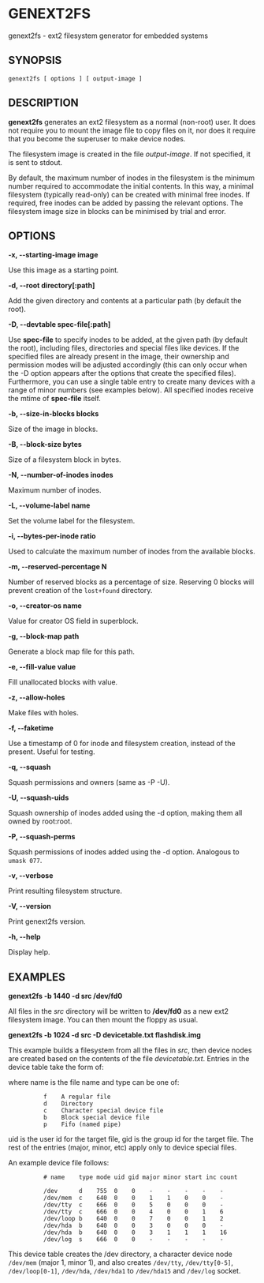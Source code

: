 GENEXT2FS
=========

genext2fs - ext2 filesystem generator for embedded systems

SYNOPSIS
--------

`genext2fs [ options ] [ output-image ]`

DESCRIPTION
-----------

**genext2fs** generates an ext2 filesystem as a normal (non-root) user.
It does not require you to mount the image file to copy files on it, nor
does it require that you become the superuser to make device nodes.

The filesystem image is created in the file *output-image*. If not
specified, it is sent to stdout.

By default, the maximum number of inodes in the filesystem is the
minimum number required to accommodate the initial contents. In this
way, a minimal filesystem (typically read-only) can be created with
minimal free inodes. If required, free inodes can be added by passing
the relevant options. The filesystem image size in blocks can be
minimised by trial and error.

OPTIONS
-------

**-x, --starting-image image**

Use this image as a starting point.

**-d, --root directory[:path]**

Add the given directory and contents at a particular path (by default
the root).

**-D, --devtable spec-file[:path]**

Use **spec-file** to specify inodes to be added, at the given path (by
default the root), including files, directories and special files like
devices. If the specified files are already present in the image, their
ownership and permission modes will be adjusted accordingly (this can
only occur when the -D option appears after the options that create the
specified files). Furthermore, you can use a single table entry to
create many devices with a range of minor numbers (see examples below).
All specified inodes receive the mtime of **spec-file** itself.

**-b, --size-in-blocks blocks**

Size of the image in blocks.

**-B, --block-size bytes**

Size of a filesystem block in bytes.

**-N, --number-of-inodes inodes**

Maximum number of inodes.

**-L, --volume-label name**

Set the volume label for the filesystem.

**-i, --bytes-per-inode ratio**

Used to calculate the maximum number of inodes from the available
blocks.

**-m, --reserved-percentage N**

Number of reserved blocks as a percentage of size. Reserving 0 blocks
will prevent creation of the `lost+found` directory.

**-o, --creator-os name**

Value for creator OS field in superblock.

**-g, --block-map path**

Generate a block map file for this path.

**-e, --fill-value value**

Fill unallocated blocks with value.

**-z, --allow-holes**

Make files with holes.

**-f, --faketime**

Use a timestamp of 0 for inode and filesystem creation, instead of the
present. Useful for testing.

**-q, --squash**

Squash permissions and owners (same as -P -U).

**-U, --squash-uids**

Squash ownership of inodes added using the -d option, making them all
owned by root:root.

**-P, --squash-perms**

Squash permissions of inodes added using the -d option. Analogous to
`umask 077`.

**-v, --verbose**

Print resulting filesystem structure.

**-V, --version**

Print genext2fs version.

**-h, --help**

Display help.

EXAMPLES
--------

**genext2fs -b 1440 -d src /dev/fd0**

All files in the *src* directory will be written to **/dev/fd0** as a
new ext2 filesystem image. You can then mount the floppy as usual.

**genext2fs -b 1024 -d src -D devicetable.txt flashdisk.img**

This example builds a filesystem from all the files in *src*, then
device nodes are created based on the contents of the file
*devicetable.txt*. Entries in the device table take the form of:

<name> <type> <mode> <uid> <gid> <major> <minor> <start> <inc> <count>

where name is the file name and type can be one of:

              f    A regular file
              d    Directory
              c    Character special device file
              b    Block special device file
              p    Fifo (named pipe)

uid is the user id for the target file, gid is the group id for the
target file. The rest of the entries (major, minor, etc) apply only to
device special files.

An example device file follows:

              # name    type mode uid gid major minor start inc count

              /dev      d    755  0    0    -    -    -    -    -
              /dev/mem  c    640  0    0    1    1    0    0    -
              /dev/tty  c    666  0    0    5    0    0    0    -
              /dev/tty  c    666  0    0    4    0    0    1    6
              /dev/loop b    640  0    0    7    0    0    1    2
              /dev/hda  b    640  0    0    3    0    0    0    -
              /dev/hda  b    640  0    0    3    1    1    1    16
              /dev/log  s    666  0    0    -    -    -    -    -

This device table creates the /dev directory, a character device node
`/dev/mem` (major 1, minor 1), and also creates `/dev/tty`, `/dev/tty[0-5]`,
`/dev/loop[0-1]`, `/dev/hda`, `/dev/hda1` to `/dev/hda15` and `/dev/log` socket.
